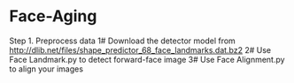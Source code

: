 # Face-Aging
Step 1. Preprocess data
        1# Download the detector model from http://dlib.net/files/shape_predictor_68_face_landmarks.dat.bz2
        2# Use Face Landmark.py to detect forward-face image
        3# Use Face Alignment.py to align your images

